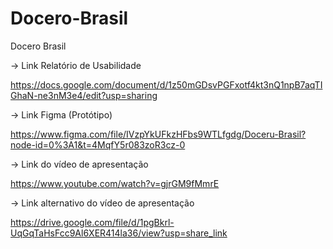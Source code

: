 # Docero-Brasil
Docero Brasil


-> Link Relatório de Usabilidade

https://docs.google.com/document/d/1z50mGDsvPGFxotf4kt3nQ1npB7aqTIGhaN-ne3nM3e4/edit?usp=sharing

-> Link Figma (Protótipo)

https://www.figma.com/file/IVzpYkUFkzHFbs9WTLfgdg/Doceru-Brasil?node-id=0%3A1&t=4MqfY5r083zoR3cz-0

-> Link do vídeo de apresentação

https://www.youtube.com/watch?v=gjrGM9fMmrE

-> Link alternativo do vídeo de apresentação

https://drive.google.com/file/d/1pgBkrl-UqGqTaHsFcc9Al6XER414la36/view?usp=share_link
